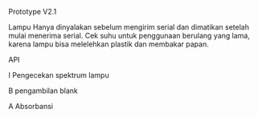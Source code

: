 Prototype V2.1

Lampu
Hanya dinyalakan sebelum mengirim serial dan dimatikan setelah mulai menerima serial.
Cek suhu untuk penggunaan berulang yang lama, karena lampu bisa melelehkan plastik dan membakar papan.

API

I
Pengecekan spektrum lampu

B pengambilan blank

A
Absorbansi